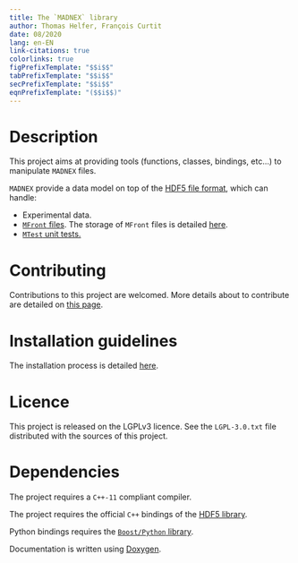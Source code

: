 ```yaml
---
title: The `MADNEX` library
author: Thomas Helfer, François Curtit
date: 08/2020
lang: en-EN
link-citations: true
colorlinks: true
figPrefixTemplate: "$$i$$"
tabPrefixTemplate: "$$i$$"
secPrefixTemplate: "$$i$$"
eqnPrefixTemplate: "($$i$$)"
---
```


# Description

This project aims at providing tools (functions, classes, bindings,
etc...) to manipulate `MADNEX` files.

`MADNEX` provide a data model on top of the [HDF5 file
format](https://www.hdfgroup.org/solutions/hdf5/), which can handle:

- Experimental data.
- [`MFront` files](http://tfel.sourceforge.net). The storage of `MFront`
  files is detailed [here](mfront-implementations-storage.html).
- [`MTest` unit tests.](http://tfel.sourceforge.net)

# Contributing

Contributions to this project are welcomed. More details about to
contribute are detailed on [this page](contributing.html).

# Installation guidelines

The installation process is detailed [here](install.html).

# Licence

This project is released on the LGPLv3 licence. See the `LGPL-3.0.txt`
file distributed with the sources of this project.

# Dependencies

The project requires a `C++-11` compliant compiler.

The project requires the official `C++` bindings of the [HDF5
library](https://www.hdfgroup.org/solutions/hdf5/).

Python bindings requires the [`Boost/Python`
library](https://www.boost.org/).

Documentation is written using
[Doxygen](https://www.doxygen.nl/index.html).